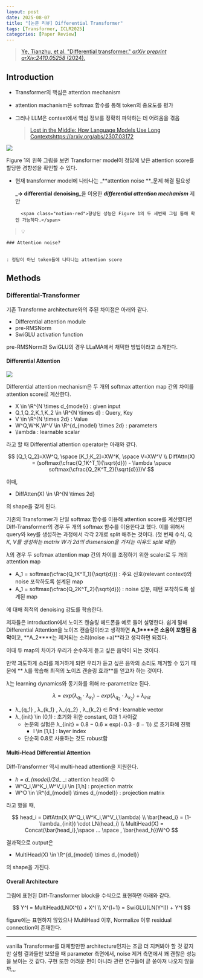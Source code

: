 ```yaml
---
layout: post
date: 2025-08-07
title: "[논문 리뷰] Differential Transformer"
tags: [Transformer, ICLR2025]
categories: [Paper Review]
---
```


> [Ye, Tianzhu, et al. "Differential transformer." ](https://arxiv.org/abs/2410.05258)[_arXiv preprint arXiv:2410.05258_](https://arxiv.org/abs/2410.05258)[ (2024).](https://arxiv.org/abs/2410.05258)



## Introduction

- Transformer의 핵심은 attention mechanism
- attention machanism은 softmax 함수를 통해 token의 중요도를 평가
- 그러나 LLM은 context에서 핵심 정보를 정확히 파악하는 데 어려움을 겪음

	> [Lost in the Middle: How Language Models Use Long Contextshttps://arxiv.org/abs/2307.03172](https://arxiv.org/abs/2307.03172)


![](https://prod-files-secure.s3.us-west-2.amazonaws.com/542b861c-36a8-4051-84e5-8804b6728dba/9083ea56-691a-4752-ae26-47f403431ac8/image.png?X-Amz-Algorithm=AWS4-HMAC-SHA256&X-Amz-Content-Sha256=UNSIGNED-PAYLOAD&X-Amz-Credential=ASIAZI2LB466UHJS3OR7%2F20250922%2Fus-west-2%2Fs3%2Faws4_request&X-Amz-Date=20250922T200127Z&X-Amz-Expires=3600&X-Amz-Security-Token=IQoJb3JpZ2luX2VjEKv%2F%2F%2F%2F%2F%2F%2F%2F%2F%2FwEaCXVzLXdlc3QtMiJHMEUCIDBzqohiBwjKKEcHJ9AmMIQYmosL3lA20fB8QuZbfRJtAiEAuS4j62ifVKPC1gYSurCGqdu%2F%2B4ztntyqgamyceZikpcq%2FwMINBAAGgw2Mzc0MjMxODM4MDUiDOzSsdTXukK0qXPJGyrcA4np9TXlCt0dWd78S2gxkHrz5XUB7qgZyNV93ce5snmUl287b7oPGHG60fC5Gs0jhFlTprMBofhxBCbxLyELbIZuBKhsHxx%2FkLFE7uXtin42mpj2unAaw7WXFXAVC6pSam9acxBLnCzVaTGRlHPf%2F1Ubqzqd0XykdIvhUxcAJOc2HycX1CVU%2FCWsiTES%2BVDty1wfHUvCUiSqE8KtQmpM3yYia0Rqe%2F%2FzQsyH98gqpKr%2F5WedKPquBHpug%2BXJAQTMaodV4yITZ11udbZxmkcqMJxB1dvuSmoB4WaSqUhEnSAFp%2BV%2FFA8jQDStvZDj88tMxE2Rp5bDxnGd6ImcnUlqPCU88a3%2B5DRRRMuE2nzj6A%2BYw%2Fywbt03yCW2Ubn3jEaSnGrc5ckCgMHHNeUdQx9k9dPKFsuJmV9AIovp06F93auIYURWwKKq2PjbOppFeuv3BhRpEJUntmN5m6QrtqTKm091tkrwkehUcfpnU3R93zkTCCcSQHIjbjc7pMqqqXUS0vl3WXEoSCuAmy3Ua%2B7DMwBpm1dIeqByDmMD%2Fompltz8n73N4sqo36i5BNr98cMdrCZkKphDN0O3oJ0FyG2FRYGdSZ%2FxPv8ezDWSWoRhgBFcOd7pOs%2FxN9WlCyoKMJnAxsYGOqUB5lFD8O1yQe9mLndD9dIAZAv%2B2vbmvcgRds%2BBOaGMd1aQ2L4g408vydcQWBUDoserRSkT8IS1WF3sTw9uN3MnL318kqJjTn38u%2FJquXvvuwuzAtBVVTJLLqYJfDUNAkkW2Q8HmqWem4iU3g9qlNhEk5iWv4R2H2ZeEse2WlKVPSglhbvLojK2LP6o31LM%2BIThUiwVtOFgy7%2FqfLlLexLKo8Czph84&X-Amz-Signature=8ad181fa079096da4a17b05e03db67dc700830f40240b70c30cdf658138cd4a5&X-Amz-SignedHeaders=host&x-amz-checksum-mode=ENABLED&x-id=GetObject)


Figure 1의 왼쪽 그림을 보면 Transformer model이 정답에 낮은 attention score를 할당한 경향성을 확인할 수 있다.

- 현재 transformer model에 나타나는 _**attention noise **_문제 해결 필요성

	_**→ differential denoising**_을 이용한 _**differential attention mechanism**_ 제안


		<span class="notion-red">향상된 성능은 Figure 1의 두 세번째 그림 통해 확인 가능하다.</span>


> 💡 


	### Attention noise?


	: 정답이 아닌 token들에 나타나는 attention score



## Methods



### Differential-Transformer


기존 Transforme architecture와의 주된 차이점은 아래와 같다.

- Differential attention module
- pre-RMSNorm
- SwiGLU activation function

pre-RMSNorm과 SwiGLU의 경우 LLaMA에서 채택한 방법이라고 소개한다.



#### Differential Attention


![](https://prod-files-secure.s3.us-west-2.amazonaws.com/542b861c-36a8-4051-84e5-8804b6728dba/116d70b2-1963-4810-9167-f4c7d8a06e8f/image.png?X-Amz-Algorithm=AWS4-HMAC-SHA256&X-Amz-Content-Sha256=UNSIGNED-PAYLOAD&X-Amz-Credential=ASIAZI2LB466UHJS3OR7%2F20250922%2Fus-west-2%2Fs3%2Faws4_request&X-Amz-Date=20250922T200127Z&X-Amz-Expires=3600&X-Amz-Security-Token=IQoJb3JpZ2luX2VjEKv%2F%2F%2F%2F%2F%2F%2F%2F%2F%2FwEaCXVzLXdlc3QtMiJHMEUCIDBzqohiBwjKKEcHJ9AmMIQYmosL3lA20fB8QuZbfRJtAiEAuS4j62ifVKPC1gYSurCGqdu%2F%2B4ztntyqgamyceZikpcq%2FwMINBAAGgw2Mzc0MjMxODM4MDUiDOzSsdTXukK0qXPJGyrcA4np9TXlCt0dWd78S2gxkHrz5XUB7qgZyNV93ce5snmUl287b7oPGHG60fC5Gs0jhFlTprMBofhxBCbxLyELbIZuBKhsHxx%2FkLFE7uXtin42mpj2unAaw7WXFXAVC6pSam9acxBLnCzVaTGRlHPf%2F1Ubqzqd0XykdIvhUxcAJOc2HycX1CVU%2FCWsiTES%2BVDty1wfHUvCUiSqE8KtQmpM3yYia0Rqe%2F%2FzQsyH98gqpKr%2F5WedKPquBHpug%2BXJAQTMaodV4yITZ11udbZxmkcqMJxB1dvuSmoB4WaSqUhEnSAFp%2BV%2FFA8jQDStvZDj88tMxE2Rp5bDxnGd6ImcnUlqPCU88a3%2B5DRRRMuE2nzj6A%2BYw%2Fywbt03yCW2Ubn3jEaSnGrc5ckCgMHHNeUdQx9k9dPKFsuJmV9AIovp06F93auIYURWwKKq2PjbOppFeuv3BhRpEJUntmN5m6QrtqTKm091tkrwkehUcfpnU3R93zkTCCcSQHIjbjc7pMqqqXUS0vl3WXEoSCuAmy3Ua%2B7DMwBpm1dIeqByDmMD%2Fompltz8n73N4sqo36i5BNr98cMdrCZkKphDN0O3oJ0FyG2FRYGdSZ%2FxPv8ezDWSWoRhgBFcOd7pOs%2FxN9WlCyoKMJnAxsYGOqUB5lFD8O1yQe9mLndD9dIAZAv%2B2vbmvcgRds%2BBOaGMd1aQ2L4g408vydcQWBUDoserRSkT8IS1WF3sTw9uN3MnL318kqJjTn38u%2FJquXvvuwuzAtBVVTJLLqYJfDUNAkkW2Q8HmqWem4iU3g9qlNhEk5iWv4R2H2ZeEse2WlKVPSglhbvLojK2LP6o31LM%2BIThUiwVtOFgy7%2FqfLlLexLKo8Czph84&X-Amz-Signature=263c55641c6e5dde3bd1ddfd97c7fd3a02c1feae62488a566e9b78d70f05b377&X-Amz-SignedHeaders=host&x-amz-checksum-mode=ENABLED&x-id=GetObject)


Differential attention mechanism은 두 개의 softmax attention map 간의 차이를 attention score로 계산한다.

- X \in \R^{N \times d\_{model}} : given input
- Q\_1,Q\_2,K\_1,K\_2 \in \R^{N \times d} : Query, Key
- V \in \R^{N \times 2d} : Value
- W^Q,W^K,W^V \in \R^{d\_{model} \times 2d} : parameters
- \lambda : learnable scalar

라고 할 때 Differential attention operator는 아래와 같다.


$$
[Q_1;Q_2]=XW^Q, \space [K_1;K_2]=XW^K, \space V=XW^V \\
DiffAttn(X) = (softmax(\cfrac{Q_1K^T_1}{\sqrt{d}}) - \lambda \space softmax(\cfrac{Q_2K^T_2}{\sqrt{d}}))V
$$


이때,

- DiffAtten(X) \in \R^{N \times 2d}

의 shape을 갖게 된다.


기존의 Transformer가 단일 softmax 함수를 이용해 attention score를 계산했다면 Diff-Transformer의 경우 두 개의 softmax 함수를 이용한다고 했다. 이를 위해서 query와 key를 생성하는 과정에서 각각 2개로 split 해주는 것이다. <span class="notion-red">(첫 번째 수식, </span><span class="notion-red">_Q, K, V를 생성하는 matrix W가 2d의 dismension을 가지는 이유도 split 때문_</span><span class="notion-red">)</span>


 λ의 경우 두 softmax attention map 간의 차이를 조정하기 위한 scaler로 두 개의 attention map

- A\_1 = softmax(\cfrac{Q\_1K^T\_1}{\sqrt{d}}) : 주요 신호(relevant context)와 noise 포착하도록 설계된 map
- A\_1 = softmax(\cfrac{Q\_2K^T\_2}{\sqrt{d}}) : noise 성분, 패턴 포착하도록 설계된 map 

에 대해 최적의 denoising 강도를 학습한다.


저자들은 introduction에서 노이즈 캔슬링 헤드폰을 예로 들어 설명한다. 쉽게 말해 Differential Attention을 노이즈 캔슬링이라고 생각하면 **A\_1****은 소음이 포함된 음악**이고, **A\_2****는 제거되는 소리(noise +a)**라고 생각하면 되겠다. 


이때 두 map의 차이가 우리가 순수하게 듣고 싶은 음악이 되는 것이다. 


만약 과도하게 소리를 제거하게 되면 우리가 듣고 싶은 음악의 소리도 제거할 수 있기 때문에 ** λ를 학습해 최적의 노이즈 캔슬링 효과**를 얻고자 하는 것이다.


λ는 learning dynamics와 동기화를 위해 re-parametrize 된다.


$$
\lambda = exp(\lambda_{q_1} \cdot \lambda_{k_1}) - exp(\lambda_{q_2} \cdot \lambda_{k_2}) + \lambda_{init}
$$

- λ\_{q\_1} , λ\_{k\_1} , λ\_{q\_2} , λ\_{k\_2} ∈ R^d : learnable vector
- λ\_{init} \in (0,1) : 초기화 위한 constant, 0과 1 사이값
	- 논문의 실험은 λ\_{init} = 0.8 − 0.6 × exp(−0.3 · (l − 1)) 로 초기화해 진행
		- l \in [1,L] : layer index
	- 단순히 0.8로 사용하는 것도 robust함


#### **Multi-Head Differential Attention**


Diff-Transformer 역시 multi-head attention을 지원한다.

- _h = d\_{model}/2d__ _: attention head의 수
- W^Q\_i,W^K\_i,W^V\_i,i \in [1,h] : projection matrix
- W^O \in \R^{d\_{model} \times d\_{model}} : projection matrix

라고 했을 때,


$$
head_i = DiffAttn(X;W^Q_i,W^K_i,W^V_i,\lambda) \\
\bar{head_i} = (1-\lambda_{init}) \cdot LN(head_i) \\
MultiHead(X) = Concat(\bar{head_i},\space ... \space , \bar{head_h})W^O
$$


결과적으로 output은

- MultiHead(X) \in \R^{d\_{model} \times d\_{model}}

의 shape을 가진다.



#### Overall Architecture


그림에 표현된 Diff-Transformer block을 수식으로 표현하면 아래와 같다.


$$
Y^l = MultiHead(LN(X^l)) + X^l \\
X^{l+1} = SwiGLU(LN(Y^l)) + Y^l
$$


figure에는 표현하지 않았으나 MultiHead 이후, Normalize 이후 residual connection이 존재한다.


---


vanilla Transformer를 대체할만한 architecture인지는 조금 더 지켜봐야 할 것 같지만 실험 결과들만 보았을 때 parameter 측면에서, noise 제거 측면에서 꽤 괜찮은 성능을 보이는 것 같다. 구현 또한 어려운 편이 아니라 관련 연구들이 곧 쏟아져 나오지 않을까,,,

